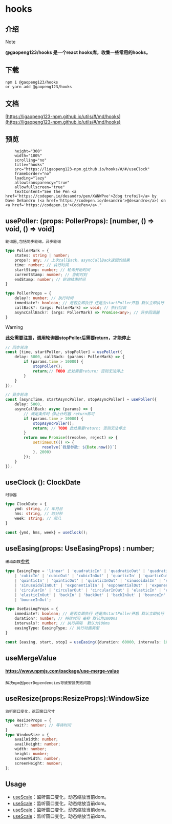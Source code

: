 # hooks

## 介绍

> [!NOTE]
> **@gaopeng123/hooks 是一个react hooks库，收集一些常用的hooks。**
>

## 下载

```shell
npm i @gaopeng123/hooks
or yarn add @gaopeng123/hooks
```

## 文档

[https://ligaopeng123-npm.github.io/utils/#/md/hooks](https://ligaopeng123-npm.github.io/utils/#/md/hooks)

## 预览

```iframe
    height="300"
    width="100%"
    scrolling="no"
    title="hooks"
    src="https://ligaopeng123-npm.github.io/hooks/#/#/useClock"
    frameborder="no"
    loading="lazy"
    allowtransparency="true"
    allowfullscreen="true"
    textContent="See the Pen <a href='https://codepen.io/desandro/pen/XWNWPve'>Zdog trefoil</a> by Dave DeSandro (<a href='https://codepen.io/desandro'>@desandro</a>) on <a href='https://codepen.io'>CodePen</a>."
```

## usePoller: (props: PollerProps): [number, () => void, () => void]

`轮询器,包括同步轮询，异步轮询`

```typescript
type PollerMark = {
    states: string | number;
    props?: any; // 上次callBack、asyncCallBack返回的结果
    time: number; // 执行时间
    startStamp: number; // 轮询开始时间
    currentStamp: number; // 当前时刻
    endStamp: number; // 轮询结束时间
}

type PollerProps = {
    delay?: number; // 执行时间
    immediate?: boolean; // 是否立即执行 还是由startPoller开启 默认立即执行
    callBack?: (args: PollerMark) => void; // 执行回调
    asyncCallBack?: (args: PollerMark) => Promise<any>; // 异步回调器
}
```

> [!WARNING]
> **此处需要注意，调用轮询器stopPoller后需要return，才能停止**

```typescript
// 同步轮询
const [time, startPoller, stopPoller] = usePoller({
    delay: 5000, callBack: (params: PollerMark) => {
        if (params.time > 10000) {
            stopPoller();
            return;// TODO 此处需要return; 否则无法停止
        }
    }
});

```

```typescript
// 异步轮询
const [asyncTime, startAsyncPoller, stopAsyncPoller] = usePoller({
    delay: 5000,
    asyncCallBack: async (params) => {
        // 满足条件时 停止计时器 return即可
        if (params.time > 10000) {
            stopAsyncPoller();
            return; // TODO 此处需要return; 否则无法停止
        }
        return new Promise((resolve, reject) => {
            setTimeout(() => {
                resolve(`我是参数: ${Date.now()}`)
            }, 2000)
        });
    }
});
```

## useClock (): ClockDate

`时钟器`

```typescript
type ClockDate = {
    ymd: string, // 年月日
    hms: string, // 时分秒
    week: string; // 周几
}

const {ymd, hms, week} = useClock();
```

## useEasing(props: UseEasingProps) : number;

`缓动函数`[参考](https://echarts.apache.org/examples/zh/editor.html?c=line-easing)

```typescript
type EasingType = 'linear' | 'quadraticIn' | 'quadraticOut' | 'quadraticInOut'
    | 'cubicIn' | 'cubicOut' | 'cubicInOut' | 'quarticIn' | 'quarticOut' | 'quarticInOut'
    | 'quinticIn' | 'quinticOut' | 'quinticInOut' | 'sinusoidalIn' | 'sinusoidalOut'
    | 'sinusoidalInOut' | 'exponentialIn' | 'exponentialOut' | 'exponentialInOut'
    | 'circularIn' | 'circularOut' | 'circularInOut' | 'elasticIn' | 'elasticOut'
    | 'elasticInOut' | 'backIn' | 'backOut' | 'backInOut' | 'bounceIn' | 'bounceOut'
    | 'bounceInOut';

type UseEasingProps = {
    immediate?: boolean; // 是否立即执行 还是由startPoller开启 默认立即执行
    duration?: number; // 持续时间 毫秒 默认为1000ms
    intervals?: number; // 执行间隔  默认为100ms
    easingType: EasingType; // 执行动画类型
}

const [easing, start, stop] = useEasing({duration: 60000, intervals: 1000, easingType: 'cubicOut'}); // 0 - 1之间的数
```

## useMergeValue

#### https://www.npmjs.com/package/use-merge-value

`解决npm因peerDependencies导致安装失败问题`

## useResize(props:ResizeProps):WindowSize

`监听窗口变化，返回窗口尺寸`

```typescript
type ResizeProps = {
    wait?: number; // 等待时间
}
type WindowSize = {
    availWidth: number;
    availHeight: number;
    width: number;
    height: number;
    screenWidth: number;
    screenHeight: number;
};
```
## Usage
* [useScale](./src/useScale/README.md)：监听窗口变化，动态缩放当前dom。
* [useScale](./src/useScale/README.md)：监听窗口变化，动态缩放当前dom。
* [useScale](./src/useScale/README.md)：监听窗口变化，动态缩放当前dom。
* [useScale](./src/useScale/README.md)：监听窗口变化，动态缩放当前dom。

